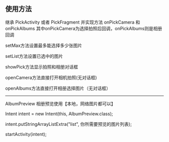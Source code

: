 使用方法
----------------------------------------
继承 PickActivity 或者 PickFragment
并实现方法 onPickCamera 和 onPickAlbums
其中onPickCamera为选择拍照后回调，onPickAlbums则是相册回调

setMax方法设置最多能选择多少张图片

setList方法设置已选中的图片

showPick方法显示拍照和相册对话框

openCamera方法直接打开相机拍照(无对话框)

openAlbums方法直接打开相册选择图片（无对话框）

----------------------------------------
AlbumPreview 相册预览使用【本地，网络图片都可以】

Intent intent = new Intent(this, AlbumPreview.class);

intent.putStringArrayListExtra("list", 你所需要预览的图片列表);

startActivity(intent);

